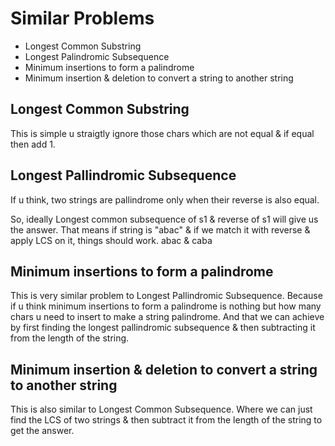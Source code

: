 # Similar Problems

- Longest Common Substring
- Longest Palindromic Subsequence
- Minimum insertions to form a palindrome
- Minimum insertion & deletion to convert a string to another string

## Longest Common Substring

This is simple u straigtly ignore those chars which are not equal & if equal then add 1.

## Longest Pallindromic Subsequence


If u think, two strings are pallindrome only when their reverse is also equal.

So, ideally Longest common subsequence of s1 & reverse of s1 will give us the answer.
That means if string is "abac" & if we match it with reverse & apply LCS on it,
things should work.
abac & caba

## Minimum insertions to form a palindrome

This is very similar problem to Longest Pallindromic Subsequence.
Because if u think minimum insertions to form a palindrome is nothing but
how many chars u need to insert to make a string palindrome. And that we can achieve by first finding the longest pallindromic subsequence & then subtracting it from the length of the string.

## Minimum insertion & deletion to convert a string to another string

This is also similar to Longest Common Subsequence.
Where we can just find the LCS of two strings & then subtract it from the length of the string to get the answer.